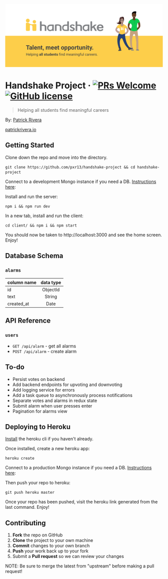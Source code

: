 ![Logo of the project](./client/public/handshake.png)

# Handshake Project &middot; [![PRs Welcome](https://img.shields.io/badge/PRs-welcome-brightgreen.svg?style=flat-square)](http://makeapullrequest.com) [![GitHub license](https://img.shields.io/badge/license-MIT-blue.svg?style=flat-square)](https://github.com/your/your-project/blob/master/LICENSE)
> Helping all students find meaningful careers

By: [Patrick Rivera](mailto:patrick.x.rivera@gmail.com)

[patrickrivera.io](https://patrickrivera.io)


## Getting Started

Clone down the repo and move into the directory.
```shell
git clone https://github.com/pxr13/handshake-project && cd handshake-project
```

Connect to a development Mongo instance if you need a DB. [Instructions here](https://studio3t.com/whats-new/how-to-connect-to-mlab/):

Install and run the server:
```shell
npm i && npm run dev
```

In a new tab, install and run the client:
```shell
cd client/ && npm i && npm start
```
You should now be taken to http://localhost:3000 and see the home screen. Enjoy!

##

## Database Schema
### `alarms`
| column name | data type |
| ------------|:---------:|
| id          | ObjectId  |
| text        | String    | 
| created_at  | Date      | 

##

## API Reference
### `users`
- `GET /api/alarm` - get all alarms
- `POST /api/alarm` - create alarm

##

## To-do

- Persist votes on backend
- Add backend endpoints for upvoting and downvoting
- Add logging service for errors
- Add a task queue to asynchronously process notifications
- Separate votes and alarms in redux state
- Submit alarm when user presses enter
- Pagination for alarms view

## Deploying to Heroku

[Install](https://devcenter.heroku.com/articles/heroku-cli) the heroku cli if you haven't already.

Once installed, create a new heroku app:
```shell
heroku create
```

Connect to a production Mongo instance if you need a DB. [Instructions here](https://devcenter.heroku.com/articles/mongolab#getting-your-connection-uri):

Then push your repo to heroku:
```shell
git push heroku master
```

Once your repo has been pushed, visit the heroku link generated from the last command. Enjoy!

##

## Contributing

 1. **Fork** the repo on GitHub
 2. **Clone** the project to your own machine
 3. **Commit** changes to your own branch
 4. **Push** your work back up to your fork
 5. Submit a **Pull request** so we can review your changes

NOTE: Be sure to merge the latest from "upstream" before making a pull request!

